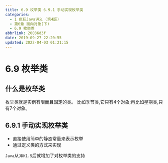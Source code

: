 ```yaml
---
title: 6.9 枚举类 6.9.1 手动实现枚举类
categories: 
  - 1 疯狂Java讲义 (第4版)
  - 第6章 面向对象(下)
  - 6.9 枚举类
abbrlink: 20036d3f
date: 2019-09-27 22:20:55
updated: 2022-04-03 01:21:15
---
```

# 6.9 枚举类 #
## 什么是枚举类 ##
枚举类就是实例有限而且固定的类。
比如季节类,它只有4个对象;再比如星期类,只有7个对象。
## 6.9.1 手动实现枚举类 ##
- 直接使用简单的静态常量来表示枚举
- 通过定义类的方式来实现

`Java`从`JDK1.5`后就增加了对枚举类的支持


